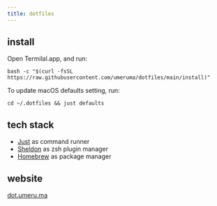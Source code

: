 ```yaml
---
title: dotfiles
---
```


## install
Open Termilal.app, and run:

```
bash -c "$(curl -fsSL https://raw.githubusercontent.com/umeruma/dotfiles/main/install)"
```

To update macOS defaults setting, run:
```
cd ~/.dotfiles && just defaults
```

## tech stack

- [Just](https://github.com/casey/just) as command runner
- [Sheldon](https://github.com/rossmacarthur/sheldon#readme) as zsh plugin manager
- [Homebrew](https://docs.brew.sh/Manpage) as package manager

## website

[dot.umeru.ma](https://dot.umeru.ma)